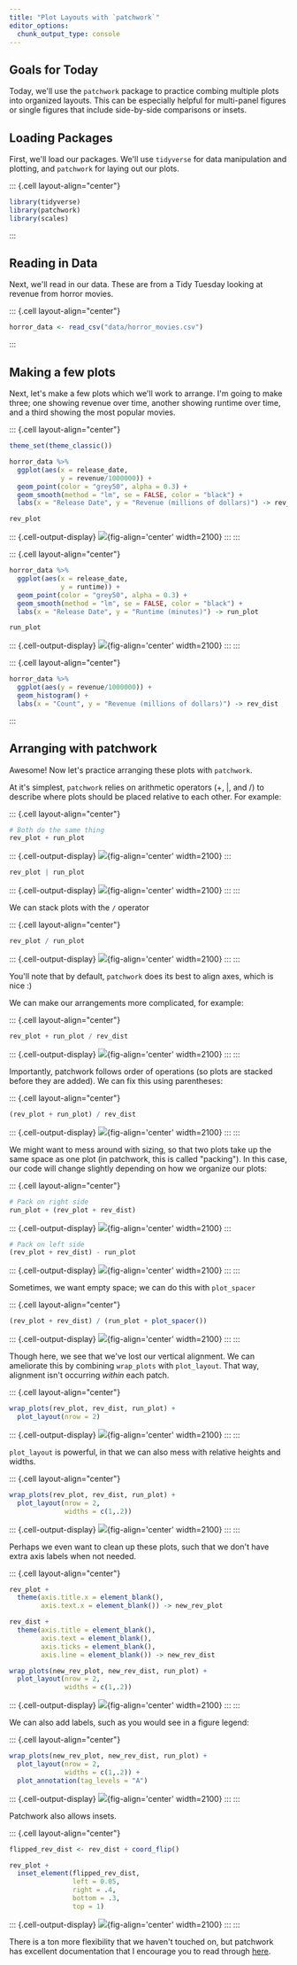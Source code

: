 ```yaml
---
title: "Plot Layouts with `patchwork`"
editor_options: 
  chunk_output_type: console
---
```




## Goals for Today

Today, we'll use the `patchwork` package to practice combing multiple plots into organized layouts. This can be especially helpful for multi-panel figures or single figures that include side-by-side comparisons or insets.

## Loading Packages

First, we'll load our packages. We'll use `tidyverse` for data manipulation and plotting, and `patchwork` for laying out our plots.


::: {.cell layout-align="center"}

```{.r .cell-code}
library(tidyverse)
library(patchwork)
library(scales)
```
:::


## Reading in Data

Next, we'll read in our data. These are from a Tidy Tuesday looking at revenue from horror movies.


::: {.cell layout-align="center"}

```{.r .cell-code}
horror_data <- read_csv("data/horror_movies.csv")
```
:::


## Making a few plots

Next, let's make a few plots which we'll work to arrange. I'm going to make three; one showing revenue over time, another showing runtime over time, and a third showing the most popular movies.


::: {.cell layout-align="center"}

```{.r .cell-code}
theme_set(theme_classic())

horror_data %>%
  ggplot(aes(x = release_date,
             y = revenue/1000000)) + 
  geom_point(color = "grey50", alpha = 0.3) + 
  geom_smooth(method = "lm", se = FALSE, color = "black") + 
  labs(x = "Release Date", y = "Revenue (millions of dollars)") -> rev_plot

rev_plot
```

::: {.cell-output-display}
![](Lesson_Plan_files/figure-html/revenue-over-time-1.png){fig-align='center' width=2100}
:::
:::

::: {.cell layout-align="center"}

```{.r .cell-code}
horror_data %>%
  ggplot(aes(x = release_date,
             y = runtime)) + 
  geom_point(color = "grey50", alpha = 0.3) + 
  geom_smooth(method = "lm", se = FALSE, color = "black") + 
  labs(x = "Release Date", y = "Runtime (minutes)") -> run_plot

run_plot
```

::: {.cell-output-display}
![](Lesson_Plan_files/figure-html/runtime-over-time-1.png){fig-align='center' width=2100}
:::
:::

::: {.cell layout-align="center"}

```{.r .cell-code}
horror_data %>%
  ggplot(aes(y = revenue/1000000)) + 
  geom_histogram() + 
  labs(x = "Count", y = "Revenue (millions of dollars)") -> rev_dist
```
:::


## Arranging with patchwork

Awesome! Now let's practice arranging these plots with `patchwork`.

At it's simplest, `patchwork` relies on arithmetic operators (+, \|, and /) to describe where plots should be placed relative to each other. For example:


::: {.cell layout-align="center"}

```{.r .cell-code}
# Both do the same thing
rev_plot + run_plot
```

::: {.cell-output-display}
![](Lesson_Plan_files/figure-html/unnamed-chunk-1-1.png){fig-align='center' width=2100}
:::

```{.r .cell-code}
rev_plot | run_plot
```

::: {.cell-output-display}
![](Lesson_Plan_files/figure-html/unnamed-chunk-1-2.png){fig-align='center' width=2100}
:::
:::


We can stack plots with the `/` operator


::: {.cell layout-align="center"}

```{.r .cell-code}
rev_plot / run_plot
```

::: {.cell-output-display}
![](Lesson_Plan_files/figure-html/unnamed-chunk-2-1.png){fig-align='center' width=2100}
:::
:::


You'll note that by default, `patchwork` does its best to align axes, which is nice :)

We can make our arrangements more complicated, for example:


::: {.cell layout-align="center"}

```{.r .cell-code}
rev_plot + run_plot / rev_dist
```

::: {.cell-output-display}
![](Lesson_Plan_files/figure-html/unnamed-chunk-3-1.png){fig-align='center' width=2100}
:::
:::


Importantly, patchwork follows order of operations (so plots are stacked before they are added). We can fix this using parentheses:


::: {.cell layout-align="center"}

```{.r .cell-code}
(rev_plot + run_plot) / rev_dist
```

::: {.cell-output-display}
![](Lesson_Plan_files/figure-html/unnamed-chunk-4-1.png){fig-align='center' width=2100}
:::
:::


We might want to mess around with sizing, so that two plots take up the same space as one plot (in patchwork, this is called "packing"). In this case, our code will change slightly depending on how we organize our plots:


::: {.cell layout-align="center"}

```{.r .cell-code}
# Pack on right side
run_plot + (rev_plot + rev_dist)
```

::: {.cell-output-display}
![](Lesson_Plan_files/figure-html/unnamed-chunk-5-1.png){fig-align='center' width=2100}
:::

```{.r .cell-code}
# Pack on left side
(rev_plot + rev_dist) - run_plot
```

::: {.cell-output-display}
![](Lesson_Plan_files/figure-html/unnamed-chunk-5-2.png){fig-align='center' width=2100}
:::
:::


Sometimes, we want empty space; we can do this with `plot_spacer`


::: {.cell layout-align="center"}

```{.r .cell-code}
(rev_plot + rev_dist) / (run_plot + plot_spacer())
```

::: {.cell-output-display}
![](Lesson_Plan_files/figure-html/unnamed-chunk-6-1.png){fig-align='center' width=2100}
:::
:::


Though here, we see that we've lost our vertical alignment. We can ameliorate this by combining `wrap_plots` with `plot_layout`. That way, alignment isn't occurring *within* each patch.


::: {.cell layout-align="center"}

```{.r .cell-code}
wrap_plots(rev_plot, rev_dist, run_plot) + 
  plot_layout(nrow = 2)
```

::: {.cell-output-display}
![](Lesson_Plan_files/figure-html/unnamed-chunk-7-1.png){fig-align='center' width=2100}
:::
:::


`plot_layout` is powerful, in that we can also mess with relative heights and widths.


::: {.cell layout-align="center"}

```{.r .cell-code}
wrap_plots(rev_plot, rev_dist, run_plot) + 
  plot_layout(nrow = 2,
              widths = c(1,.2))
```

::: {.cell-output-display}
![](Lesson_Plan_files/figure-html/unnamed-chunk-8-1.png){fig-align='center' width=2100}
:::
:::


Perhaps we even want to clean up these plots, such that we don't have extra axis labels when not needed.


::: {.cell layout-align="center"}

```{.r .cell-code}
rev_plot + 
  theme(axis.title.x = element_blank(),
        axis.text.x = element_blank()) -> new_rev_plot

rev_dist + 
  theme(axis.title = element_blank(),
        axis.text = element_blank(),
        axis.ticks = element_blank(),
        axis.line = element_blank()) -> new_rev_dist

wrap_plots(new_rev_plot, new_rev_dist, run_plot) + 
  plot_layout(nrow = 2,
              widths = c(1,.2))
```

::: {.cell-output-display}
![](Lesson_Plan_files/figure-html/unnamed-chunk-9-1.png){fig-align='center' width=2100}
:::
:::


We can also add labels, such as you would see in a figure legend:


::: {.cell layout-align="center"}

```{.r .cell-code}
wrap_plots(new_rev_plot, new_rev_dist, run_plot) + 
  plot_layout(nrow = 2,
              widths = c(1,.2)) + 
  plot_annotation(tag_levels = "A")
```

::: {.cell-output-display}
![](Lesson_Plan_files/figure-html/unnamed-chunk-10-1.png){fig-align='center' width=2100}
:::
:::


Patchwork also allows insets.


::: {.cell layout-align="center"}

```{.r .cell-code}
flipped_rev_dist <- rev_dist + coord_flip()

rev_plot + 
  inset_element(flipped_rev_dist,
                left = 0.05,
                right = .4,
                bottom = .3,
                top = 1)
```

::: {.cell-output-display}
![](Lesson_Plan_files/figure-html/unnamed-chunk-11-1.png){fig-align='center' width=2100}
:::
:::


There is a ton more flexibility that we haven't touched on, but patchwork has excellent documentation that I encourage you to read through [here](https://patchwork.data-imaginist.com/index.html).
